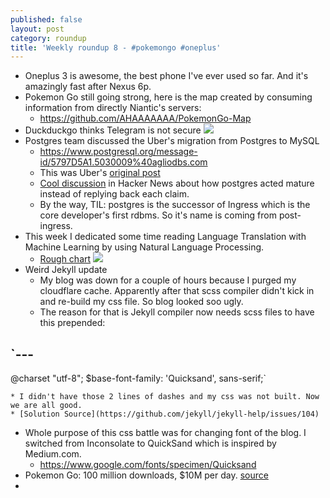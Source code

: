 ```yaml
---
published: false
layout: post
category: roundup
title: 'Weekly roundup 8 - #pokemongo #oneplus'
---
```

* Oneplus 3 is awesome, the best phone I've ever used so far. And it's amazingly fast after Nexus 6p. 
* Pokemon Go still going strong, here is the map created by consuming information from directly Niantic's servers:
	* <https://github.com/AHAAAAAAA/PokemonGo-Map>
* Duckduckgo thinks Telegram is not secure
![](https://pbs.twimg.com/media/CopP0O-UkAAyy5W.jpg:large)
* Postgres team discussed the Uber's migration from Postgres to MySQL
	* <https://www.postgresql.org/message-id/5797D5A1.5030009%40agliodbs.com>
    * This was Uber's [original post](https://eng.uber.com/mysql-migration/)
    * [Cool discussion](https://news.ycombinator.com/item?id=12201353) in Hacker News about how postgres acted mature instead of replying back each claim.
    * By the way, TIL: postgres is the successor of Ingress which is the core developer's first rdbms. So it's name is coming from post-ingress.
* This week I dedicated some time reading Language Translation with Machine Learning by using Natural Language Processing.
	* [Rough chart](http://language.worldofcomputing.net/category/machine-translation)
    ![](http://language.worldofcomputing.net/wp-content/uploads/2010/11/machine-translation-process1.JPG)
* Weird Jekyll update
	* My blog was down for a couple of hours because I purged my cloudflare cache. Apparently after that scss compiler didn't kick in and re-build my css file. So blog looked soo ugly.
    * The reason for that is Jekyll compiler now needs scss files to have this prepended:

`---
---
@charset "utf-8";
$base-font-family: 'Quicksand', sans-serif;`

	* I didn't have those 2 lines of dashes and my css was not built. Now we are all good.
    * [Solution Source](https://github.com/jekyll/jekyll-help/issues/104)
* Whole purpose of this css battle was for changing font of the blog. I switched from Inconsolate to QuickSand which is inspired by Medium.com.
	* https://www.google.com/fonts/specimen/Quicksand
* Pokemon Go: 100 million downloads, $10M per day. [source](http://www.androidauthority.com/pokemon-go-100-million-installs-10-million-daily-revenue-706885/)
* 